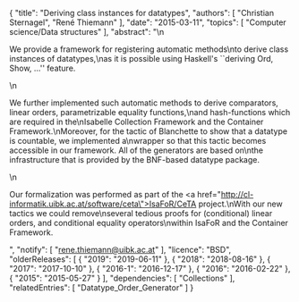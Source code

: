 {
    "title": "Deriving class instances for datatypes",
    "authors": [
        "Christian Sternagel",
        "René Thiemann"
    ],
    "date": "2015-03-11",
    "topics": [
        "Computer science/Data structures"
    ],
    "abstract": "\n<p>We provide a framework for registering automatic methods\nto derive class instances of datatypes,\nas it is possible using Haskell's ``deriving Ord, Show, ...'' feature.</p>\n<p>We further implemented such automatic methods to derive comparators, linear orders, parametrizable equality functions,\nand hash-functions which are required in the\nIsabelle Collection Framework and the Container Framework.\nMoreover, for the tactic of Blanchette to show that a datatype is countable, we implemented a\nwrapper so that this tactic becomes accessible in our framework. All of the generators are based on\nthe infrastructure that is provided by the BNF-based datatype package.</p>\n<p>Our formalization was performed as part of the <a href=\"http://cl-informatik.uibk.ac.at/software/ceta\">IsaFoR/CeTA</a> project.\nWith our new tactics we could remove\nseveral tedious proofs for (conditional) linear orders, and conditional equality operators\nwithin IsaFoR and the Container Framework.</p>",
    "notify": [
        "rene.thiemann@uibk.ac.at"
    ],
    "licence": "BSD",
    "olderReleases": [
        {
            "2019": "2019-06-11"
        },
        {
            "2018": "2018-08-16"
        },
        {
            "2017": "2017-10-10"
        },
        {
            "2016-1": "2016-12-17"
        },
        {
            "2016": "2016-02-22"
        },
        {
            "2015": "2015-05-27"
        }
    ],
    "dependencies": [
        "Collections"
    ],
    "relatedEntries": [
        "Datatype_Order_Generator"
    ]
}